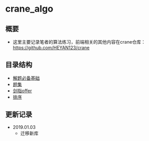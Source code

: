 # crane_algo

## 概要

- 这里主要记录笔者的算法练习，前端相关的其他内容在crane仓库：<https://github.com/HEYAN123/crane>

## 目录结构

- [解题必备基础](./算法/解题必备基础)
- [题集](./算法/题集)
- [剑指offer](./算法/剑指offer)
- [排序](./算法/sort.md)

## 更新记录

- 2019.01.03
  - 迁移新库
  